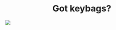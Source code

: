 <h1 align="center">Got keybags?</h1>

<img src="" align="center">

<img src="" align="center">

<img src="https://github-readme-stats.vercel.app/api/top-langs?username=cmd-v1&show_icons=true&count_private=true&theme=tokyonight&locale=en&layout=compact" align="center">

